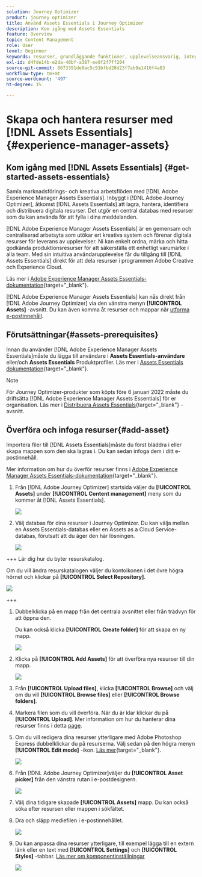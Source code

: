 ```yaml
---
solution: Journey Optimizer
product: journey optimizer
title: Använd Assets Essentials i Journey Optimizer
description: Kom igång med Assets Essentials
feature: Overview
topic: Content Management
role: User
level: Beginner
keywords: resurser, grundläggande funktioner, upplevelseansvarig, integration
exl-id: d4fde14b-e2da-40bf-a387-ee9f2f7ff204
source-git-commit: 8673391de8ac5c91bfbd28d23f7ab9a1416f4a83
workflow-type: tm+mt
source-wordcount: '497'
ht-degree: 1%

---
```


# Skapa och hantera resurser med [!DNL Assets Essentials]{#experience-manager-assets}

## Kom igång med [!DNL Assets Essentials] {#get-started-assets-essentials}

Samla marknadsförings- och kreativa arbetsflöden med [!DNL Adobe Experience Manager Assets Essentials]. Inbyggt i [!DNL Adobe Journey Optimizer], åtkomst [!DNL Assets Essentials] att lagra, hantera, identifiera och distribuera digitala resurser. Det utgör en central databas med resurser som du kan använda för att fylla i dina meddelanden.

[!DNL Adobe Experience Manager Assets Essentials] är en gemensam och centraliserad arbetsyta som utökar ert kreativa system och förenar digitala resurser för leverans av upplevelser. Ni kan enkelt ordna, märka och hitta godkända produktionsresurser för att säkerställa ett enhetligt varumärke i alla team. Med sin intuitiva användarupplevelse får du tillgång till [!DNL Assets Essentials] direkt för att dela resurser i programmen Adobe Creative och Experience Cloud.

Läs mer i [Adobe Experience Manager Assets Essentials-dokumentation](https://experienceleague.adobe.com/docs/experience-manager-assets-essentials/help/introduction.html){target="_blank"}.

[!DNL Adobe Experience Manager Assets Essentials] kan nås direkt från [!DNL Adobe Journey Optimizer] via den vänstra menyn **[!UICONTROL Assets]** -avsnitt. Du kan även komma åt resurser och mappar när [utforma e-postinnehåll](../email/get-started-email-design.md).

## Förutsättningar{#assets-prerequisites}

Innan du använder [!DNL Adobe Experience Manager Assets Essentials]måste du lägga till användare i **Assets Essentials-användare** eller/och **Assets Essentials** Produktprofiler. Läs mer i [Assets Essentials dokumentation](https://experienceleague.adobe.com/docs/experience-manager-assets-essentials/help/deploy-administer.html){target="_blank"}.

>[!NOTE]
>För Journey Optimizer-produkter som köpts före 6 januari 2022 måste du driftsätta [!DNL Adobe Experience Manager Assets Essentials] för er organisation. Läs mer i [Distribuera Assets Essentials](https://experienceleague.adobe.com/docs/experience-manager-assets-essentials/help/deploy-administer.html){target="_blank"} -avsnitt.

## Överföra och infoga resurser{#add-asset}

Importera filer till [!DNL Assets Essentials]måste du först bläddra i eller skapa mappen som den ska lagras i. Du kan sedan infoga dem i ditt e-postinnehåll.

Mer information om hur du överför resurser finns i [Adobe Experience Manager Assets Essentials-dokumentation](https://experienceleague.adobe.com/docs/experience-manager-assets-essentials/help/add-delete.html){target="_blank"}.

1. Från [!DNL Adobe Journey Optimizer] startsida väljer du **[!UICONTROL Assets]** under **[!UICONTROL Content management]** meny som du kommer åt [!DNL Assets Essentials].

   ![](assets/media_library_1.png)

1. Välj databas för dina resurser i Journey Optimizer. Du kan välja mellan en Assets Essentials-databas eller en Assets as a Cloud Service-databas, förutsatt att du äger den här lösningen.

   ![](assets/media_library_4.png)

+++
Lär dig hur du byter resurskatalog.

   Om du vill ändra resurskatalogen väljer du kontoikonen i det övre högra hörnet och klickar på **[!UICONTROL Select Repository]**.

   ![](assets/media_library_3.png)

+++

1. Dubbelklicka på en mapp från det centrala avsnittet eller från trädvyn för att öppna den.

   Du kan också klicka **[!UICONTROL Create folder]** för att skapa en ny mapp.

   ![](assets/media_library_8.png)

1. Klicka på **[!UICONTROL Add Assets]** för att överföra nya resurser till din mapp.

   ![](assets/media_library_2.png)

1. Från **[!UICONTROL Upload files]**, klicka **[!UICONTROL Browse]** och välj om du vill **[!UICONTROL Browse files]** eller **[!UICONTROL Browse folders]**.

1. Markera filen som du vill överföra. När du är klar klickar du på **[!UICONTROL Upload]**. Mer information om hur du hanterar dina resurser finns i detta [page](https://experienceleague.adobe.com/docs/experience-manager-assets-essentials/help/manage-organize.html).

1. Om du vill redigera dina resurser ytterligare med Adobe Photoshop Express dubbelklickar du på resurserna. Välj sedan på den högra menyn **[!UICONTROL Edit mode]** -ikon. [Läs mer](https://experienceleague.adobe.com/docs/experience-manager-assets-essentials/help/edit-images.html){target="_blank"}.

   ![](assets/media_library_12.png)

1. Från [!DNL Adobe Journey Optimizer]väljer du **[!UICONTROL Asset picker]** från den vänstra rutan i e-postdesignern.

   ![](assets/media_library_5.png)

1. Välj dina tidigare skapade **[!UICONTROL Assets]** mapp. Du kan också söka efter resursen eller mappen i sökfältet.

1. Dra och släpp mediefilen i e-postinnehållet.

   ![](assets/media_library_6.png)

1. Du kan anpassa dina resurser ytterligare, till exempel lägga till en extern länk eller en text med **[!UICONTROL Settings]** och **[!UICONTROL Styles]** -tabbar. [Läs mer om komponentinställningar](../email/content-components.md)

   ![](assets/media_library_13.png)

   <!--
    After adding your asset to your email, use the **[!UICONTROL Find similar Stock photos]** option to locate Stock photos that match the content, color, and composition of your image. [Learn more about Adobe Stock](stock.md).

    Note that this option is available for licensed/unlicensed Stock images and images from your Assets folder. 

    ![](assets/media_library_14.png)
    -->